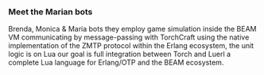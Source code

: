 ### Meet the Marian bots
Brenda, Monica & Maria bots they employ game simulation inside the BEAM VM communicating by message-passing with TorchCraft using the native implementation of the ZMTP protocol within the Erlang ecosystem, the unit logic is on Lua our goal is full integration between Torch and Luerl a complete Lua language for Erlang/OTP and the BEAM ecosystem.